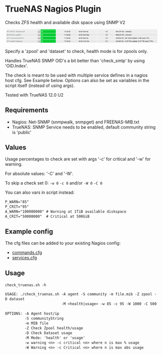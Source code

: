 # TrueNAS Nagios Plugin

Checks ZFS health and available disk space using SNMP V2

![Screenshot](screenshot.png)

Specify a 'zpool' and 'dataset' to check, health mode is for zpools only.

Handles TrueNAS SNMP OID's a bit better than 'check_smtp' by using 'OID.Index'.

The check is meant to be used with multiple service defines in a nagios host cfg.
See Example below.
Options can also be set as variables in the script itself (instead of using args).

Tested with TrueNAS 12.0 U2

## Requirements

- Nagios: Net-SNMP (snmpwalk, snmpget) and FREENAS-MIB.txt
- TrueNAS: SNMP Service needs to be enabled, default community string is 'public'

## Values

Usage percentages to check are set with args '-c' for critical and '-w' for warning.

For absolute values: '-C' and '-W'.

To skip a check set 0: `-w 0` `-c 0` and/or `-W 0` `-C 0`

You can also vars in script instead:

```
P_WARN="85"
P_CRIT="95"
A_WARN="100000000" # Warning at 1TiB available diskspace
A_CRIT="50000000"  # Critical at 500GiB
```

## Example config

The cfg files can be added to your existing Nagios config:

- [commands.cfg](commands.cfg)
- [services.cfg](services.cfg)

## Usage

`check_truenas.sh -h`

```
USAGE: ./check_truenas.sh -A agent -S community -m file.mib -Z zpool -D dataset
                          -M <health|usage> -w 85 -c 95 -W 1000 -C 500

OPTIONS: -A Agent host/ip
         -S communityString
         -m MIB file
         -Z Check Zpool health/usage
         -D Check Dataset usage
         -M Mode: 'health' or 'usage'
         -w warning <n> -c critical <n> where n is max % usage
         -W Warning <n> -c Critical <n> where n is max abs usage

```
